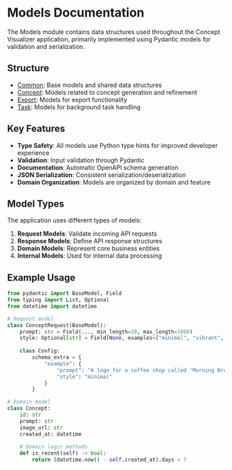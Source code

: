 # Models Documentation

The Models module contains data structures used throughout the Concept Visualizer application, primarily implemented using Pydantic models for validation and serialization.

## Structure

- [Common](common/README.md): Base models and shared data structures
- [Concept](concept/README.md): Models related to concept generation and refinement
- [Export](export/README.md): Models for export functionality
- [Task](task/README.md): Models for background task handling

## Key Features

- **Type Safety**: All models use Python type hints for improved developer experience
- **Validation**: Input validation through Pydantic
- **Documentation**: Automatic OpenAPI schema generation
- **JSON Serialization**: Consistent serialization/deserialization
- **Domain Organization**: Models are organized by domain and feature

## Model Types

The application uses different types of models:

1. **Request Models**: Validate incoming API requests
2. **Response Models**: Define API response structures
3. **Domain Models**: Represent core business entities
4. **Internal Models**: Used for internal data processing

## Example Usage

```python
from pydantic import BaseModel, Field
from typing import List, Optional
from datetime import datetime

# Request model
class ConceptRequest(BaseModel):
    prompt: str = Field(..., min_length=10, max_length=1000)
    style: Optional[str] = Field(None, examples=["minimal", "vibrant", "dark"])
    
    class Config:
        schema_extra = {
            "example": {
                "prompt": "A logo for a coffee shop called 'Morning Brew'",
                "style": "minimal"
            }
        }

# Domain model
class Concept:
    id: str
    prompt: str
    image_url: str
    created_at: datetime
    
    # Domain logic methods
    def is_recent(self) -> bool:
        return (datetime.now() - self.created_at).days < 7 